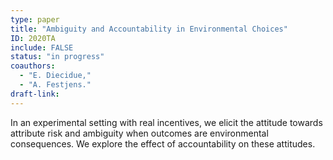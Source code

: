 ```yaml
---
type: paper
title: "Ambiguity and Accountability in Environmental Choices"
ID: 2020TA
include: FALSE
status: "in progress"
coauthors:
  - "E. Diecidue,"
  - "A. Festjens."
draft-link:
---
```


In an experimental setting with real incentives, we elicit the attitude towards attribute risk and ambiguity when outcomes are environmental consequences. We explore the effect of accountability on these attitudes.
